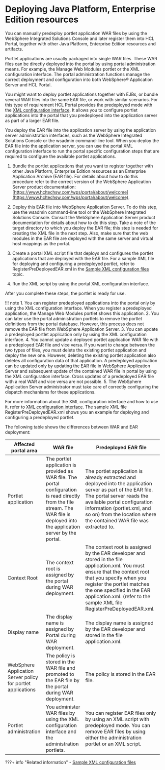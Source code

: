 # Deploying Java Platform, Enterprise Edition resources

You can manually predeploy portlet application WAR files by using the WebSphere Integrated Solutions Console and later register them into HCL Portal, together with other Java Platform, Enterprise Edition resources and artifacts.

Portlet applications are usually packaged into single WAR files. These WAR files can be directly deployed into the portal by using portal administration means. For example, the Manage Web Modules portlet or the XML configuration interface. The portal administration functions manage the correct deployment and configuration into both WebSphere® Application Server and HCL Portal.

You might want to deploy portlet applications together with EJBs, or bundle several WAR files into the same EAR file, or work with similar scenarios. For this type of requirement HCL Portal provides the predeployed mode with the [XML configuration interface](../../../deploy_dx/manage/portal_admin_tools/xml_config_interface/index.md). It allows you to configure portlet applications into the portal that you predeployed into the application server as part of a larger EAR file.

You deploy the EAR file into the application server by using the application server administration interfaces, such as the WebSphere Integrated Solutions Console or the wsadmin command-line tool. When you deploy the EAR file into the application server, you can use the portal XML configuration interface to run the portal specific configuration steps that are required to configure the available portlet applications.

1.  Bundle the portlet applications that you want to register together with other Java Platform, Enterprise Edition resources as an Enterprise Application Archive \(EAR file\). For details about how to do this procedure refer to the correct version of the WebSphere Application Server product documentation: [https://www.hcltechsw.com/wps/portal/about/welcome](https://www.hcltechsw.com/wps/portal/about/welcome).

2.  Deploy this EAR file into WebSphere Application Server. To do this step, use the wsadmin command-line tool or the WebSphere Integrated Solutions Console. Consult the WebSphere Application Server product documentation for details about how to do this step. Take a note of the target directory to which you deploy the EAR file; this step is needed for creating the XML file in the next step. Also, make sure that the web modules in the EAR file are deployed with the same server and virtual host mappings as the portal.

3.  Create a portal XML script file that deploys and configures the portlet applications that are deployed with the EAR file. For a sample XML file for deploying and configuring a predeployed portlet, refer to RegisterPreDeployedEAR.xml in the [Sample XML configuration files](../../../deploy_dx/manage/portal_admin_tools/xml_config_interface/xml_config_ref/admxmsmp.md) topic.

4.  Run the XML script by using the portal XML configuration interface.


After you complete these steps, the portlet is ready for use.

!!! note
    1.  You can register predeployed applications into the portal only by using the XML configuration interface. When you register a predeployed application, the Manage Web Modules portlet shows this application.
    2.  You can later use the portal administration portlets to remove the portlet definitions from the portal database. However, this process does not remove the EAR file from WebSphere Application Server.
    3.  You can update a predeployed portlet application only by using the XML configuration interface.
    4.  You cannot update a deployed portlet application WAR file with a predeployed EAR file and vice versa. If you want to change between the two types of files, you must delete the existing portlet application and deploy the new one. However, deleting the existing portlet application also deletes all configuration data of that application. A predeployed application can be updated only by updating the EAR file in WebSphere Application Server and subsequent update of the contained WAR file in portal by using the XML configuration interface. Cross updates of a predeployed EAR file with a real WAR and vice versa are not possible.
    5.  The WebSphere Application Server administrator must take care of correctly configuring the dispatch mechanisms for these applications.

For more information about the XML configuration interface and how to use it, refer to [XML configuration interface](../../../deploy_dx/manage/portal_admin_tools/xml_config_interface/xml_config_ref/admxmsmp.md). The sample XML file RegisterPreDeployedEAR.xml shows you an example for deploying and configuring a predeployed portlet.

The following table shows the differences between WAR and EAR deployment:

|Affected portal area|WAR file|Predeployed EAR file|
|--------------------|--------|--------------------|
|Portlet application|The portlet application is provided as WAR file. The portal configuration is read directly from the file stream. The WAR file is deployed into the application server by the portal.|The portlet application is already extracted and deployed into the application server as part of the EAR file. The portal server reads the available portal configuration information \(portlet.xml, and so on\) from the location where the contained WAR file was extracted to.|
|Context Root|The context root is assigned by the portal during WAR deployment.|The context root is assigned by the EAR developer and stored in the file application.xml. You must ensure that the context root that you specify when you register the portlet matches the one specified in the EAR application.xml. \(refer to the sample XML file RegisterPreDeployedEAR.xml.|
|Display name|The display name is assigned by Portal during WAR deployment.|The display name is assigned by the EAR developer and stored in the file application.xml.|
|WebSphere Application Server policy for portlet applications|The policy is stored in the WAR file and promoted to the EAR file by the portal during WAR deployment.|The policy is stored in the EAR file.|
|Portlet administration|You administer WAR files by using the XML configuration interface and the administration portlets.|You can register EAR files only by using an XML script with predeployed mode. You can remove EAR files by using either the administration portlet or an XML script.|


???+ info "Related information"
    - [Sample XML configuration files](../../../deploy_dx/manage/portal_admin_tools/xml_config_interface/xml_config_ref/admxmsmp.md)

